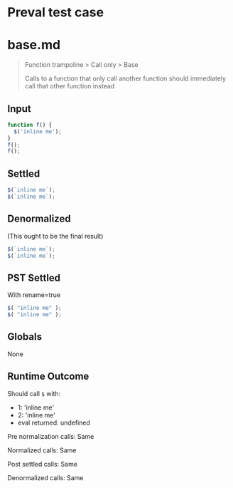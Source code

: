 # Preval test case

# base.md

> Function trampoline > Call only > Base
>
> Calls to a function that only call another function should immediately call that other function instead

## Input

`````js filename=intro
function f() {
  $('inline me');
}
f();
f();
`````


## Settled


`````js filename=intro
$(`inline me`);
$(`inline me`);
`````


## Denormalized
(This ought to be the final result)

`````js filename=intro
$(`inline me`);
$(`inline me`);
`````


## PST Settled
With rename=true

`````js filename=intro
$( "inline me" );
$( "inline me" );
`````


## Globals


None


## Runtime Outcome


Should call `$` with:
 - 1: 'inline me'
 - 2: 'inline me'
 - eval returned: undefined

Pre normalization calls: Same

Normalized calls: Same

Post settled calls: Same

Denormalized calls: Same
